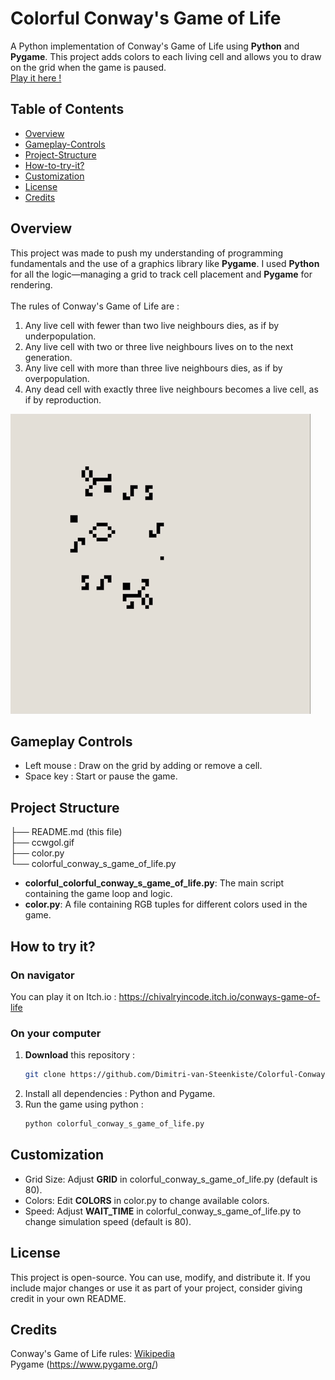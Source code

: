 # Colorful Conway's Game of Life

A Python implementation of Conway's Game of Life using **Python** and **Pygame**. This project adds colors to each living cell and allows you to draw on the grid when the game is paused.
</br> [Play it here !](https://chivalryincode.itch.io/conways-game-of-life)

## Table of Contents
- [Overview](#overview)
- [Gameplay-Controls](#gameplay-controls)
- [Project-Structure](#project-structure)
- [How-to-try-it?](#how-to-try-it)
- [Customization](#customization)
- [License](#license)
- [Credits](#credits)

## Overview
This project was made to push my understanding of programming fundamentals and the use of a graphics library like **Pygame**. I used **Python** for all the logic—managing a grid to track cell placement and **Pygame** for rendering.
<br />
<br />
The rules of Conway's Game of Life are :
1. Any live cell with fewer than two live neighbours dies, as if by underpopulation.
2. Any live cell with two or three live neighbours lives on to the next generation.
3. Any live cell with more than three live neighbours dies, as if by overpopulation.
4. Any dead cell with exactly three live neighbours becomes a live cell, as if by reproduction.

<img src="./ccwgol.gif"/>

## Gameplay Controls
- Left mouse : Draw on the grid by adding or remove a cell.
- Space key : Start or pause the game.

## Project Structure
├── README.md (this file) <br />
├── ccwgol.gif <br />
├── color.py <br />
└── colorful_conway_s_game_of_life.py <br />

- **colorful_colorful_conway_s_game_of_life.py**: The main script containing the game loop and logic.
- **color.py**: A file containing RGB tuples for different colors used in the game.

## How to try it?
### On navigator
You can play it on Itch.io : https://chivalryincode.itch.io/conways-game-of-life

### On your computer
1. **Download** this repository :
   ```bash
   git clone https://github.com/Dimitri-van-Steenkiste/Colorful-Conways-Game-of-Life.git
2. Install all dependencies : Python and Pygame.
3. Run the game using python :
   ```bash
   python colorful_conway_s_game_of_life.py

## Customization
- Grid Size: Adjust **GRID** in colorful_conway_s_game_of_life.py (default is 80).
- Colors: Edit **COLORS** in color.py to change available colors.
- Speed: Adjust **WAIT_TIME** in colorful_conway_s_game_of_life.py to change simulation speed (default is 80).

## License
This project is open-source. You can use, modify, and distribute it. If you include major changes or use it as part of your project, consider giving credit in your own README.

## Credits
Conway's Game of Life rules: [Wikipedia](https://en.wikipedia.org/wiki/Conway%27s_Game_of_Life)
<br /> Pygame (https://www.pygame.org/)
